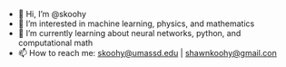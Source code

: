 - 👋 Hi, I’m @skoohy
- 👀 I’m interested in machine learning, physics, and mathematics
- 🌱 I’m currently learning about neural networks, python, and computational math 
- 📫 How to reach me: skoohy@umassd.edu | shawnkoohy@gmail.con

<!---
skoohy/skoohy is a ✨ special ✨ repository because its `README.md` (this file) appears on your GitHub profile.
You can click the Preview link to take a look at your changes.
--->
